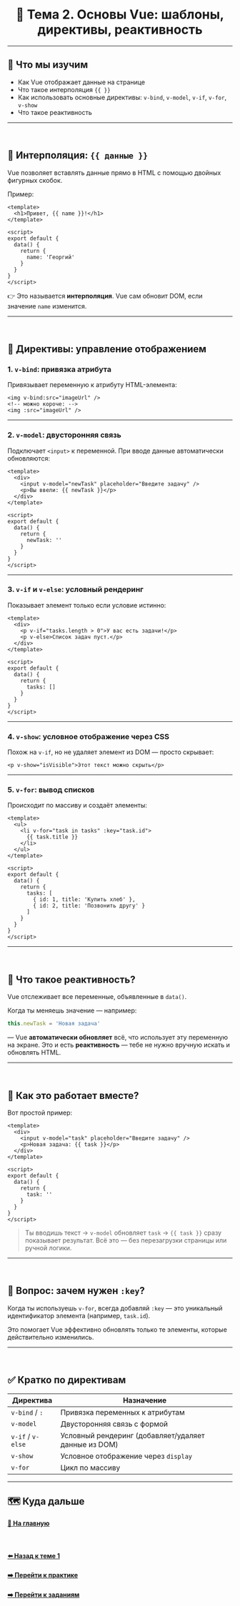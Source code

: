 <h1 align=center> 🤩 Тема 2. Основы Vue: шаблоны, директивы, реактивность </h1>

---

## 🎯 Что мы изучим

- Как Vue отображает данные на странице
- Что такое интерполяция `{{ }}`
- Как использовать основные директивы: `v-bind`, `v-model`, `v-if`, `v-for`, `v-show`
- Что такое реактивность

---
<br>

## 🧩 Интерполяция: `{{ данные }}`

Vue позволяет вставлять данные прямо в HTML с помощью двойных фигурных скобок.

Пример:

```vue
<template>
  <h1>Привет, {{ name }}!</h1>
</template>

<script>
export default {
  data() {
    return {
      name: 'Георгий'
    }
  }
}
</script>
```

👉 Это называется **интерполяция**. Vue сам обновит DOM, если значение `name` изменится.

---
<br>

## 🧪 Директивы: управление отображением

### 1. `v-bind`: привязка атрибута

Привязывает переменную к атрибуту HTML-элемента:

```vue
<img v-bind:src="imageUrl" />
<!-- можно короче: -->
<img :src="imageUrl" />
```

---

### 2. `v-model`: двусторонняя связь

Подключает `<input>` к переменной. При вводе данные автоматически обновляются:

```vue
<template>
  <div>
    <input v-model="newTask" placeholder="Введите задачу" />
    <p>Вы ввели: {{ newTask }}</p>
  </div>
</template>

<script>
export default {
  data() {
    return {
      newTask: ''
    }
  }
}
</script>
```

---

### 3. `v-if` и `v-else`: условный рендеринг

Показывает элемент только если условие истинно:

```vue
<template>
  <div>
    <p v-if="tasks.length > 0">У вас есть задачи!</p>
    <p v-else>Список задач пуст.</p>
  </div>
</template>

<script>
export default {
  data() {
    return {
      tasks: []
    }
  }
}
</script>
```

---

### 4. `v-show`: условное отображение через CSS

Похож на `v-if`, но не удаляет элемент из DOM — просто скрывает:

```vue
<p v-show="isVisible">Этот текст можно скрыть</p>
```

---

### 5. `v-for`: вывод списков

Происходит по массиву и создаёт элементы:

```vue
<template>
  <ul>
    <li v-for="task in tasks" :key="task.id">
      {{ task.title }}
    </li>
  </ul>
</template>

<script>
export default {
  data() {
    return {
      tasks: [
        { id: 1, title: 'Купить хлеб' },
        { id: 2, title: 'Позвонить другу' }
      ]
    }
  }
}
</script>
```

---
<br>

## 🚀 Что такое реактивность?

Vue отслеживает все переменные, объявленные в `data()`.

Когда ты меняешь значение — например:

```js
this.newTask = 'Новая задача'
```

— Vue **автоматически обновляет** всё, что использует эту переменную на экране. Это и есть **реактивность** — тебе не нужно вручную искать и обновлять HTML.

---
<br>

## 🧠 Как это работает вместе?

Вот простой пример:

```vue
<template>
  <div>
    <input v-model="task" placeholder="Введите задачу" />
    <p>Новая задача: {{ task }}</p>
  </div>
</template>

<script>
export default {
  data() {
    return {
      task: ''
    }
  }
}
</script>
```

> Ты вводишь текст → `v-model` обновляет `task` → `{{ task }}` сразу показывает результат.
> Всё это — без перезагрузки страницы или ручной логики.

---
<br>

## 📌 Вопрос: зачем нужен `:key`?

Когда ты используешь `v-for`, всегда добавляй `:key` — это уникальный идентификатор элемента (например, `task.id`).

Это помогает Vue эффективно обновлять только те элементы, которые действительно изменились.

---
<br>

## ✅ Кратко по директивам

| Директива | Назначение |
|---|---|
| `v-bind` / `:` | Привязка переменных к атрибутам |
| `v-model` | Двусторонняя связь с формой |
| `v-if` / `v-else` | Условный рендеринг (добавляет/удаляет данные из DOM) |
| `v-show` | Условное отображение через `display` |
| `v-for` | Цикл по массиву |

---

## 🗺️ Куда дальше

#### [🏡 На главную](../README.md)
<br>

#### [⬅️ Назад к теме 1](../01-intro/THEORY.md)
#### [➡️ Перейти к практике](./PRACTICE.md)
#### [➡️ Перейти к заданиям](./TASK.md)